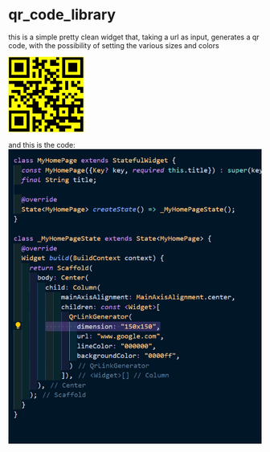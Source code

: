 # qr_code_library

this is a simple pretty clean widget that, taking a url as input, generates a qr code, with the possibility of setting the various sizes and colors

![Qr code](https://github.com/Karak002/flutter-qrLinkGenerator/blob/main/download%20(1).png)

and this is the code: ![code](https://github.com/Karak002/flutter-qrLinkGenerator/blob/main/Immagine%202022-02-16%20162743.png)
